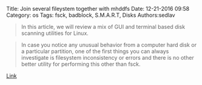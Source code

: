 Title: Join several fileystem together with mhddfs
Date: 12-21-2016 09:58
Category: os
Tags: fsck, badblock, S.M.A.R.T, Disks
Authors:sedlav

> In this article, we will review a mix of GUI and terminal based disk scanning utilities for Linux.

> In case you notice any unusual behavior from a computer hard disk or a particular partition, one of the first things you can always investigate is filesystem inconsistency or errors and there is no other better utility for performing this other than fsck.

[Link](http://www.tecmint.com/linux-disk-scanning-tools/) 
